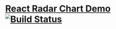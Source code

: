 # [React Radar Chart Demo](https://zhanglongyang.github.io/continuous-learning/) [![Build Status](https://travis-ci.org/zhanglongyang/continuous-learning.svg?branch=master)](https://travis-ci.org/zhanglongyang/continuous-learning)
